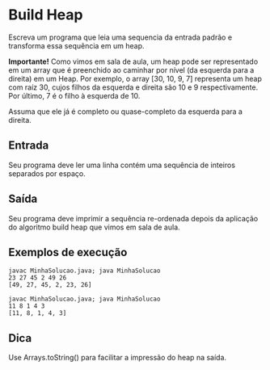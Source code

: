 
# Build Heap

Escreva um programa que leia uma sequencia da entrada padrão e transforma essa sequência em um heap.

**Importante!** Como vimos em sala de aula, um heap pode ser representado em um array que é preenchido ao caminhar por nível (da esquerda para a direita) em um Heap. Por exemplo, o array [30, 10, 9, 7] representa um heap com raíz 30, cujos filhos da esquerda e direita são 10 e 9 respectivamente. Por último, 7 é o filho à esquerda de 10.

Assuma que ele já é completo ou quase-completo da esquerda para a direita.

## Entrada

Seu programa deve ler uma linha contém uma sequência de inteiros separados por espaço.

## Saída

Seu programa deve imprimir a sequência re-ordenada depois da aplicação do algoritmo build heap que vimos em sala de aula.

## Exemplos de execução

	javac MinhaSolucao.java; java MinhaSolucao
	23 27 45 2 49 26
	[49, 27, 45, 2, 23, 26]
	
	javac MinhaSolucao.java; java MinhaSolucao
	11 8 1 4 3
	[11, 8, 1, 4, 3]

## Dica

Use Arrays.toString() para facilitar a impressão do heap na saída.
